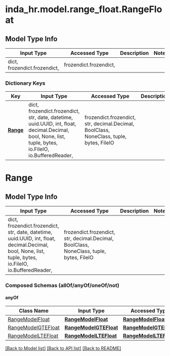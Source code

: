 # inda_hr.model.range_float.RangeFloat

## Model Type Info
Input Type | Accessed Type | Description | Notes
------------ | ------------- | ------------- | -------------
dict, frozendict.frozendict,  | frozendict.frozendict,  |  | 

### Dictionary Keys
Key | Input Type | Accessed Type | Description | Notes
------------ | ------------- | ------------- | ------------- | -------------
**[Range](#Range)** | dict, frozendict.frozendict, str, date, datetime, uuid.UUID, int, float, decimal.Decimal, bool, None, list, tuple, bytes, io.FileIO, io.BufferedReader,  | frozendict.frozendict, str, decimal.Decimal, BoolClass, NoneClass, tuple, bytes, FileIO |  | 

# Range

## Model Type Info
Input Type | Accessed Type | Description | Notes
------------ | ------------- | ------------- | -------------
dict, frozendict.frozendict, str, date, datetime, uuid.UUID, int, float, decimal.Decimal, bool, None, list, tuple, bytes, io.FileIO, io.BufferedReader,  | frozendict.frozendict, str, decimal.Decimal, BoolClass, NoneClass, tuple, bytes, FileIO |  | 

### Composed Schemas (allOf/anyOf/oneOf/not)
#### anyOf
Class Name | Input Type | Accessed Type | Description | Notes
------------- | ------------- | ------------- | ------------- | -------------
[RangeModelFloat](RangeModelFloat.md) | [**RangeModelFloat**](RangeModelFloat.md) | [**RangeModelFloat**](RangeModelFloat.md) |  | 
[RangeModelGTEFloat](RangeModelGTEFloat.md) | [**RangeModelGTEFloat**](RangeModelGTEFloat.md) | [**RangeModelGTEFloat**](RangeModelGTEFloat.md) |  | 
[RangeModelLTEFloat](RangeModelLTEFloat.md) | [**RangeModelLTEFloat**](RangeModelLTEFloat.md) | [**RangeModelLTEFloat**](RangeModelLTEFloat.md) |  | 

[[Back to Model list]](../../README.md#documentation-for-models) [[Back to API list]](../../README.md#documentation-for-api-endpoints) [[Back to README]](../../README.md)

